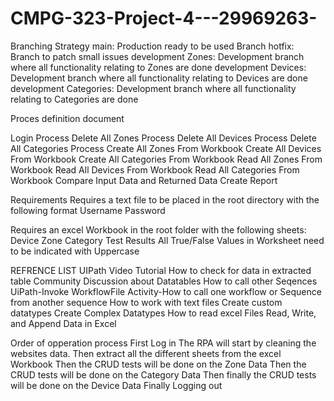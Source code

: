 # CMPG-323-Project-4---29969263-
Branching Strategy
main: Production ready to be used Branch
hotfix: Branch to patch small issues
development Zones: Development branch where all functionality relating to Zones are done
development Devices: Development branch where all functionality relating to Devices are done
development Categories: Development branch where all functionality relating to Categories are done

Proces definition document

Login Process
Delete All Zones Process
Delete All Devices Process
Delete All Categories Process
Create All Zones From Workbook
Create All Devices From Workbook
Create All Categories From Workbook
Read All Zones From Workbook
Read All Devices From Workbook
Read All Categories From Workbook
Compare Input Data and Returned Data
Create Report

Requirements
Requires a text file to be placed in the root directory with the following format
Username
Password

Requires an excel Workbook in the root folder with the following sheets:
Device
Zone
Category
Test Results
All True/False Values in Worksheet need to be indicated with Uppercase

REFRENCE LIST
UIPath Video Tutorial
How to check for data in extracted table
Community Discussion about Datatables
How to call other Seqences
UiPath-Invoke WorkflowFile Activity-How to call one workflow or Sequence from another sequence
How to work with text files
Create custom datatypes
Create Complex Datatypes
How to read excel Files
Read, Write, and Append Data in Excel

Order of opperation process
First Log in
The RPA will start by cleaning the websites data.
Then extract all the different sheets from the excel Workbook
Then the CRUD tests will be done on the Zone Data
Then the CRUD tests will be done on the Category Data
Then finally the CRUD tests will be done on the Device Data
Finally Logging out
